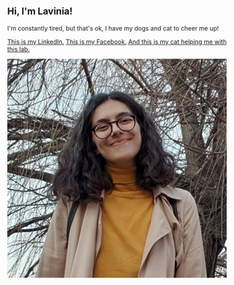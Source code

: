 ## Hi, I'm Lavinia!

I'm constantly tired, but that's ok, I have my dogs and cat to cheer me up!

[This is my LinkedIn.](https://www.linkedin.com/in/lavinia-tigaeru/)
[This is my Facebook.](https://www.facebook.com/lavinia.tigaeru/)
[And this is my cat helping me with this lab.](https://i.postimg.cc/RVd6v40F/121833295-800144717430824-3990050427457989393-n.jpg)

![Image](profile.jpg)

